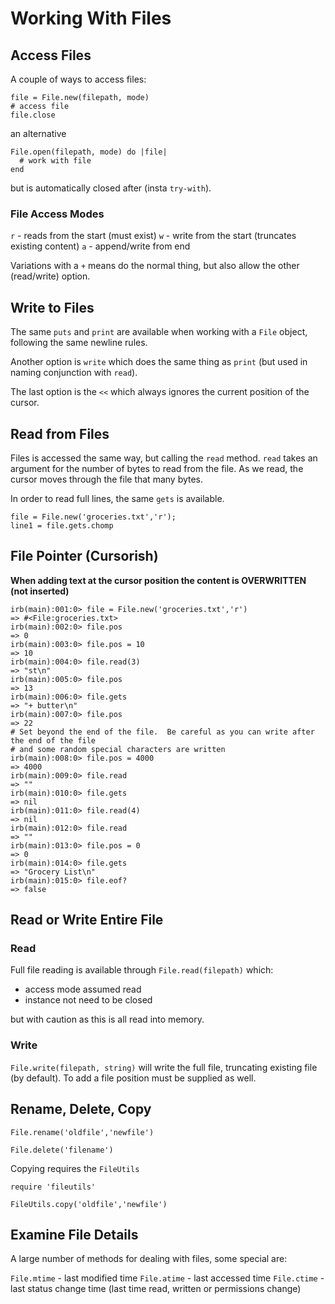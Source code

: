 # Working With Files

## Access Files

A couple of ways to access files:

```
file = File.new(filepath, mode)
# access file
file.close
```

an alternative

```
File.open(filepath, mode) do |file|
  # work with file
end
```

but is automatically closed after (insta `try-with`).

### File Access Modes

`r` - reads from the start (must exist)
`w` - write from the start (truncates existing content)
`a` - append/write from end

Variations with a `+` means do the normal thing, but also allow the other (read/write) option.

## Write to Files

The same `puts` and `print` are available when working with a `File` object, following the same newline rules.

Another option is `write` which does the same thing as `print` (but used in naming conjunction with `read`).

The last option is the `<<` which always ignores the current position of the cursor.

## Read from Files

Files is accessed the same way, but calling the `read` method.  `read` takes an argument for the number of bytes to read from the file.  As we read, the cursor moves through the file that many bytes.

In order to read full lines, the same `gets` is available.

```
file = File.new('groceries.txt','r');
line1 = file.gets.chomp
```

## File Pointer (Cursorish)

**When adding text at the cursor position the content is OVERWRITTEN (not inserted)**

```
irb(main):001:0> file = File.new('groceries.txt','r')
=> #<File:groceries.txt>
irb(main):002:0> file.pos
=> 0
irb(main):003:0> file.pos = 10
=> 10
irb(main):004:0> file.read(3)
=> "st\n"
irb(main):005:0> file.pos
=> 13
irb(main):006:0> file.gets
=> "+ butter\n"
irb(main):007:0> file.pos
=> 22
# Set beyond the end of the file.  Be careful as you can write after the end of the file 
# and some random special characters are written
irb(main):008:0> file.pos = 4000
=> 4000
irb(main):009:0> file.read
=> ""
irb(main):010:0> file.gets
=> nil
irb(main):011:0> file.read(4)
=> nil
irb(main):012:0> file.read
=> ""
irb(main):013:0> file.pos = 0
=> 0
irb(main):014:0> file.gets
=> "Grocery List\n"
irb(main):015:0> file.eof?
=> false
```

## Read or Write Entire File

### Read

Full file reading is available through `File.read(filepath)` which:
- access mode assumed read
- instance not need to be closed

but with caution as this is all read into memory.

### Write

`File.write(filepath, string)` will write the full file, truncating existing file (by default).  To add a file position must be supplied as well.

## Rename, Delete, Copy

`File.rename('oldfile','newfile')`

`File.delete('filename')`

Copying requires the `FileUtils`

```
require 'fileutils'

FileUtils.copy('oldfile','newfile')
```

## Examine File Details

A large number of methods for dealing with files, some special are:

`File.mtime` - last modified time
`File.atime` - last accessed time
`File.ctime` - last status change time (last time read, written or permissions change)